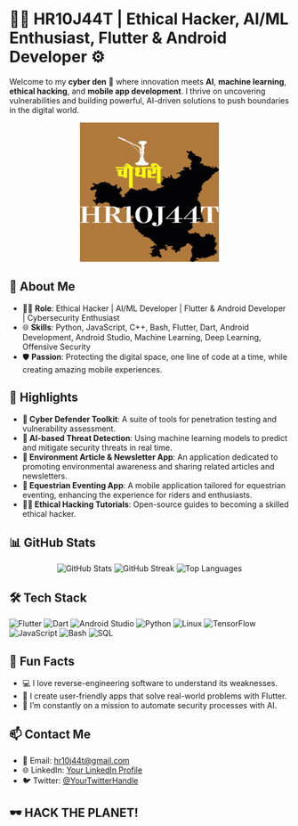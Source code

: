 # 👨‍💻 HR10J44T | Ethical Hacker, AI/ML Enthusiast, Flutter & Android Developer ⚙️

Welcome to my **cyber den** 👾 where innovation meets **AI**, **machine learning**, **ethical hacking**, and **mobile app development**. I thrive on uncovering vulnerabilities and building powerful, AI-driven solutions to push boundaries in the digital world.

<div align="center">
<img src="https://github.com/HR10J44T/HR10J44T/blob/main/HR10J44T.png" alt="HR10J44T Banner" width="250" height="250">
</div>

## 🚀 About Me
- 🧑‍💻 **Role**: Ethical Hacker | AI/ML Developer | Flutter & Android Developer | Cybersecurity Enthusiast
- 🌐 **Skills**: Python, JavaScript, C++, Bash, Flutter, Dart, Android Development, Android Studio, Machine Learning, Deep Learning, Offensive Security
- 🛡️ **Passion**: Protecting the digital space, one line of code at a time, while creating amazing mobile experiences.

## 🌟 Highlights
- **🔐 Cyber Defender Toolkit**: A suite of tools for penetration testing and vulnerability assessment.
- **🤖 AI-based Threat Detection**: Using machine learning models to predict and mitigate security threats in real time.
- **📱 Environment Article & Newsletter App**: An application dedicated to promoting environmental awareness and sharing related articles and newsletters.
- **🏇 Equestrian Eventing App**: A mobile application tailored for equestrian eventing, enhancing the experience for riders and enthusiasts.
- **👨‍🏫 Ethical Hacking Tutorials**: Open-source guides to becoming a skilled ethical hacker.

## 📊 GitHub Stats
<div align="center">
  <img src="https://github-readme-stats.vercel.app/api?username=HR10J44T&show_icons=true&theme=radical" alt="GitHub Stats">
  <img src="https://github-readme-streak-stats.herokuapp.com?user=HR10J44T&theme=radical&date_format=j%20M%5B%20Y%5D" alt="GitHub Streak">
  <img src="https://github-readme-stats.vercel.app/api/top-langs/?username=HR10J44T&layout=compact&theme=radical" alt="Top Languages">
</div>



## 🛠️ Tech Stack
![Flutter](https://img.shields.io/badge/-Flutter-02569B?style=flat&logo=flutter&logoColor=white)
![Dart](https://img.shields.io/badge/-Dart-01579B?style=flat&logo=dart&logoColor=white)
![Android Studio](https://img.shields.io/badge/-Android%20Studio-3DDC84?style=flat&logo=android-studio&logoColor=white)
![Python](https://img.shields.io/badge/-Python-3776AB?style=flat&logo=python&logoColor=white)
![Linux](https://img.shields.io/badge/-Linux-FCC624?style=flat&logo=linux&logoColor=black)
![TensorFlow](https://img.shields.io/badge/-TensorFlow-FF6F00?style=flat&logo=tensorflow&logoColor=white)
![JavaScript](https://img.shields.io/badge/-JavaScript-F7DF1E?style=flat&logo=javascript&logoColor=black)
![Bash](https://img.shields.io/badge/-Bash-4EAA25?style=flat&logo=gnu-bash&logoColor=white)
![SQL](https://img.shields.io/badge/-SQL-336791?style=flat&logo=postgresql&logoColor=white)

## 🧠 Fun Facts
- 💻 I love reverse-engineering software to understand its weaknesses.
- 📱 I create user-friendly apps that solve real-world problems with Flutter.
- 🎯 I’m constantly on a mission to automate security processes with AI.

## 📫 Contact Me
- 📧 Email: [hr10j44t@gmail.com](mailto:hr10j44t@gmail.com)
- 🌐 LinkedIn: [Your LinkedIn Profile](https://www.linkedin.com/in/yourprofile)
- 🐦 Twitter: [@YourTwitterHandle](https://twitter.com/yourhandle)

## 🕶️ HACK THE PLANET!
